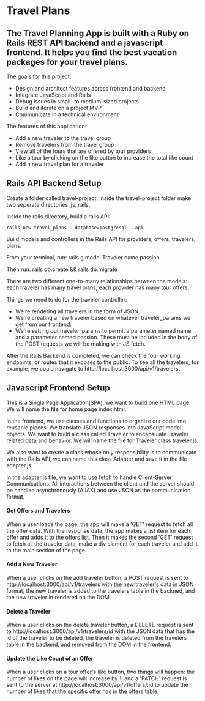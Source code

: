 # Travel Plans

## The Travel Planning App is built with a Ruby on Rails REST API backend and a javascript frontend. It helps you find the best vacation packages for your travel plans.

The goals for this project:
* Design and architect features across frontend and backend
* Integrate JavaScript and Rails
* Debug issues in small- to medium-sized projects
* Build and iterate on a project MVP
* Communicate in a technical environment

The features of this application:
* Add a new traveler to the travel group
* Remove travelers from the travel group
* View all of the tours that are offered by tour providers
* Like a tour by clicking on the like button to increase the total like count
* Add a new travel plan for a traveler

## Rails API Backend Setup 

Create a folder called travel-project. Inside the travel-project folder make two seperate directories: js, rails.

Inside the rails directory, build a rails API:

	rails new travel_plans --database=postgresql --api

Build models and controllers in the Rails API for providers, offers, travelers, plans.
	
From your terminal, run: 
	rails g model Traveler name passion

Then run: 
	rails db:create && rails db:migrate

There are two different one-to-many relationships between the models: each traveler has many travel plans, each provider has many tour offers.

Things we need to do for the traveler controller:
* We're rendering all travelers in the form of JSON.
* We're creating a new traveler based on whatever traveler_params we get from our frontend.
* We're setting out traveler_params to permit a parameter named name and a parameter named passion. These must be included in the body of the POST requests we will be making with JS fetch.

After the Rails Backend is completed, we can check the four working endpoints, or routes that it exposes to the public. To see all the travelers, for example, we could navigate to http://localhost:3000/api/v1/travelers.

## Javascript Frontend Setup

This is a Singla Page Application(SPA), we want to build one HTML page. We will name the file for home page index.html. 

In the frontend, we use classes and functions to organize our code into reusable pieces. We translate JSON responses into JavaScript model objects. We want to build a class called Traveler to encapsulate Traveler related data and behavior. We will name the file for Traveler class traveler.js.

We also want to create a class whose only responsibility is to communicate with the Rails API, we can name this class Adapter and save it in the file adapter.js.

In the adapter.js file, we want to use fetch to handle Client-Server Communications. All interactions between the client and the server should be handled asynchronously (AJAX) and use JSON as the communication format. 

#### Get Offers and Travelers

When a user loads the page, the app will make a 'GET' request to fetch all the offer data. With the response data, the app makes a list item for each offer and adds it to the offers list. Then it makes the second 'GET' request to fetch all the traveler data, make a div element for each traveler and add it to the main section of the page.

#### Add a New Traveler

When a user clicks on the add traveler button, a POST request is sent to http://localhost:3000/api/v1/travelers with the new traveler's data in JSON format, the new traveler is added to the travelers table in the backned, and the new traveler in rendered on the DOM.

#### Delete a Traveler

When a user clicks on the delete traveler button, a DELETE request is sent to http://localhost:3000/api/v1/travelers/id with the JSON data that has the id of the traveler to be deleted, the traveler is deleted from the travelers table in the backend, and removed from the DOM in the frontend.

#### Update the Like Count of an Offer

When a user clicks on a tour offer's like button, two things will happen: the number of likes on the page will increase by 1, and a 'PATCH' request is sent to the server at http://localhost:3000/api/v1/offers/:id to update the number of likes that the specific offer has in the offers table.

